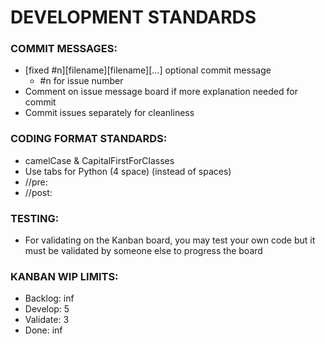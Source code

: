 # DEVELOPMENT STANDARDS
### COMMIT MESSAGES:
* [fixed #n][filename][filename][...] optional commit message
  * #n for issue number
* Comment on issue message board if more explanation needed for commit
* Commit issues separately for cleanliness
### CODING FORMAT STANDARDS:
* camelCase & CapitalFirstForClasses
* Use tabs for Python (4 space) (instead of spaces)
* //pre:
* //post:
### TESTING:
* For validating on the Kanban board, you may test your own code but it must be validated by someone else to progress the board
### KANBAN WIP LIMITS:
* Backlog: inf
* Develop: 5
* Validate: 3
* Done: inf
